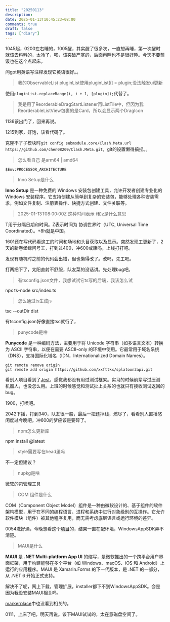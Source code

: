 ```yaml
---
title: "20250113"
description: 
date: 2025-01-13T10:45:23+08:00
comments: true
draft: false
tags: ["diary"]
---
```

1045起，0200左右睡的，1005醒，其实醒了很多次，一直想再睡，第一次醒时就该去料料的，太冷了，唉，该突破严寒的，后面再睡也不是很好睡。今天不要蒸饭也在这个点起床。

问gpt用英语写注释发现它英语很好。。

>我的ObservableList<Plugin> pluginList使用pluginList[i] = plugin;没法触发ui更新

使用`pluginList.replaceRange(i, i + 1, [plugin]);`代替了。

>我是用了ReorderableDragStartListener再ListTile中，但因为我ReorderableListView包裹的是Card，所以会显示两个DragIcon

1136该出门了，回来再说。

1215到家，好饱，该看代码了。

克隆不了子模块时`git config submodule.core/Clash.Meta.url https://github.com/chen08209/Clash.Meta.git`，git的设置懒得搞捏。。

>怎么看自己 是arm64 | amd64

`$Env:PROCESSOR_ARCHITECTURE`

> Inno Setup是什么

**Inno Setup** 是一种免费的 Windows 安装包创建工具，允许开发者创建专业化的 Windows 安装程序。它支持创建从简单到复杂的安装包，能够处理各种安装需求，例如文件复制、注册表操作、快捷方式创建、文件关联等。

>2025-01-13T08:00:00Z 这种时间表示 t和z是什么意思

T用于分隔日期和时间。Z表示时间为 协调世界时（UTC, Universal Time Coordinated）。+8h就是中国。

1601还在写代码看这工的时间和场地和头目获取以及显示。突然发现工更新了，2天的新卷堡绿问号工，打到过400，冲600或康吗，上线打打吧。

发现有随机时之前的代码会出错，但也懒得改了。改吗，先工吧。

打两把下了，太阳直射不舒服，队友菜的没话讲。先处理bug吧。

>有tsconfig.json文件，我想试试它ts写的后端，我该怎么试

npx ts-node src/index.ts

>怎么通过ts生成js

tsc --outDir dist

有tsconfig.json好像直接tsc就行了，

>punycode是啥

**Punycode** 是一种编码方法，主要用于将 Unicode 字符串（如多语言文本）转换为 ASCII 字符串，以便在需要 ASCII-only 的环境中使用。它最常用于域名系统（DNS），支持国际化域名（IDN，Internationalized Domain Names）。

```
git remote remove origin
git remote add origin https://github.com/xxfttkx/splatoon3api.git  
```

看别人项目看到了[Jest](https://jestjs.io/zh-Hans/)，感觉我都没有用过测试框架。实习的时候前辈写过压测机器人，也没怎么用。上班的时候感觉和测试扯上关系的也就只有接收测试返回的bug。

1900，打喷吧。

2042下播，打到340，队友很一般，最后一把还掉线，燃尽了，看看别人直播悠闲度过今晚吧。冲600的梦应该是要碎了。

>npm怎么更新库

npm install <package-name>@latest

>style需要写在head里吗

不一定但建议？

>nupkg是啥

微软的包管理工具

> COM 组件是什么

COM（Component Object Model）组件是一种由微软设计的、基于组件的软件架构模型，用于在不同的编程语言、进程和系统中进行对象级别的互操作。它允许软件模块（组件）被其他程序复用，而无需考虑底层语言或运行环境的差异。

0054洗好澡，今晚想看这个[项目](https://github.com/GoldenPotato137/PotatoVN)的，结果一直在配环境，WindowsAppSDK弄不清楚。

>MAUI是什么

**MAUI** 是 **.NET Multi-platform App UI** 的缩写，是微软推出的一个跨平台用户界面框架，用于构建能够在多个平台（如 Windows、macOS、iOS 和 Android）上运行的应用程序。MAUI 是 Xamarin.Forms 的下一代版本，是 .NET 的一部分，从 .NET 6 开始正式支持。

解决不了呢，网上下载，管理扩展，installer都下不到WindowsAppSDK。会是因为我没安装MAUI相关吗。

[markerplace](https://marketplace.visualstudio.com/search?term=Windows%20App%20SDK&target=VS&category=All%20categories&vsVersion=&sortBy=Relevance)中也没看到相关的。

0111，上床了吧，明天再说。该下MAUI试试的，太在意磁盘空间了。